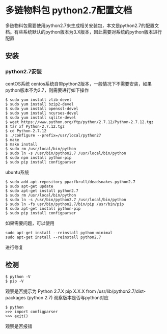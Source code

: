 # 多链物料包 python2.7配置文档
多链物料包需要使用python2.7来生成相关安装包，本文是python2.7的配置文档。有些系统默认的python版本为3.X版本，因此需要对系统的python版本进行配置

## 安装

### python2.7安装
centOS系统
centos系统自带python2版本，一般情况下不需要安装，如果python版本不为2.7，则需要进行如下操作
```
$ sudo yum install zlib-devel
$ sudo yum install bzip2-devel
$ sudo yum install openssl-devel
$ sudo yum install ncurses-devel
$ sudo yum install sqlite-devel
$ wget https://www.python.org/ftp/python/2.7.12/Python-2.7.12.tgz
$ tar xf Python-2.7.12.tgz
$ cd Python-2.7.12
$ ./configure --prefix=/usr/local/python27
$ make
$ make install
$ sudo rm /usr/local/bin/python
$ sudo ln -s /usr/bin/python2.7 /usr/local/bin/python
$ sudo npm install python-pip
$ sudo pip install configparser
```
ubuntu系统
```
$ sudo add-apt-repository ppa:fkrull/deadsnakes-python2.7
$ sudo apt-get update
$ sudo apt-get install python2.7
$ sudo rm /usr/local/bin/python
$ sudo ln -s /usr/bin/python2.7 /usr/local/bin/python
$ sudo ln -fs usr/bin/python2.7/bin/pip /usr/bin/pip
$ sudo apt-get install python-pip
$ sudo pip install configparser
```
如果需要问题，可以使用
```
sudo apt-get install --reinstall python-minimal
sudo apt-get install --reinstall python2.7
```
进行修复


## 检测

```
$ python -V
$ pip -V
```
观察是否提示为
Python 2.7.X
pip X.X.X from /usr/lib/python2.7/dist-packages (python 2.7) 观察版本是否与python对应
```
$ python
>>> import configparser
>>> exit()
```
观察是否报错

